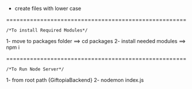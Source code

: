 * create files with lower case

=====================================================

    /*To install Required Modules*/
1- move to packages folder ==> cd packages
2- install needed modules ==> npm i

=====================================================

    /*To Run Node Server*/
1- from root path {GiftopiaBackend}
2- nodemon index.js